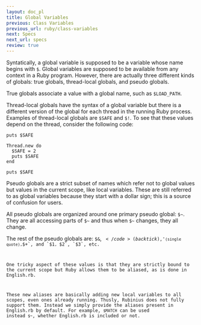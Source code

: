 ```yaml
---
layout: doc_pl
title: Global Variables
previous: Class Variables
previous_url: ruby/class-variables
next: Specs
next_url: specs
review: true
---
```


Syntatically, a global variable is supposed to be a variable whose name begins
with `$`. Global variables are supposed to be available from any context in a
Ruby program. However, there are actually three different kinds of globals: true
globals, thread-local globals, and pseudo globals.

True globals associate a value with a global name, such as `$LOAD_PATH`.

Thread-local globals have the syntax of a global variable but there is a
different version of the global for each thread in the running Ruby process.
Examples of thread-local globals are `$SAFE` and `$!`. To see that these
values depend on the thread, consider the following code:

    puts $SAFE

    Thread.new do
      $SAFE = 2
      puts $SAFE
    end

    puts $SAFE

Pseudo globals are a strict subset of names which refer not to global values
but values in the current scope, like local variables. These are still
referred to as global variables because they start with a dollar sign; this is
a source of confusion for users.

All pseudo globals are organized around one primary pseudo global: `$~`.  They
are all accessing parts of `$~` and thus when `$~` changes, they all
change.

The rest of the pseudo globals are: `$&`, <code>$`</code> (backtick), `$'` (single
quote), `$+`, and `$1`, `$2`, `$3`, etc.

One tricky aspect of these values is that they are strictly bound to the
current scope but Ruby allows them to be aliased, as is done in English.rb.

These new aliases are basically adding new local variables to all scopes, even
ones already running. Thusly, Rubinius does not fully support them. Instead we
simply provide the aliases present in English.rb by default. For example,
`$MATCH` can be used instead `$~`, whether English.rb is included or not.
